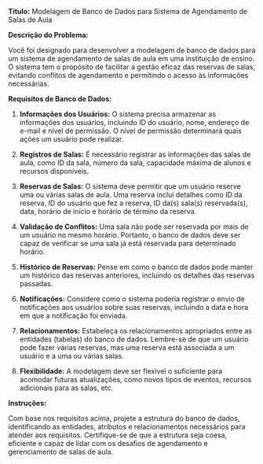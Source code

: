 **Título:** Modelagem de Banco de Dados para Sistema de Agendamento de Salas de Aula

**Descrição do Problema:**

Você foi designado para desenvolver a modelagem de banco de dados para um sistema de agendamento de salas de aula em uma instituição de ensino. O sistema tem o propósito de facilitar a gestão eficaz das reservas de salas, evitando conflitos de agendamento e permitindo o acesso às informações necessárias.

**Requisitos de Banco de Dados:**

1. **Informações dos Usuários:** O sistema precisa armazenar as informações dos usuários, incluindo ID do usuário, nome, endereço de e-mail e nível de permissão. O nível de permissão determinará quais ações um usuário pode realizar.

2. **Registros de Salas:** É necessário registrar as informações das salas de aula, como ID da sala, número da sala, capacidade máxima de alunos e recursos disponíveis.

3. **Reservas de Salas:** O sistema deve permitir que um usuário reserve uma ou várias salas de aula. Uma reserva inclui detalhes como ID da reserva, ID do usuário que fez a reserva, ID da(s) sala(s) reservada(s), data, horário de início e horário de término da reserva.

4. **Validação de Conflitos:** Uma sala não pode ser reservada por mais de um usuário no mesmo horário. Portanto, o banco de dados deve ser capaz de verificar se uma sala já está reservada para determinado horário.

5. **Histórico de Reservas:** Pense em como o banco de dados pode manter um histórico das reservas anteriores, incluindo os detalhes das reservas passadas.

6. **Notificações:** Considere como o sistema poderia registrar o envio de notificações aos usuários sobre suas reservas, incluindo a data e hora em que a notificação foi enviada.

7. **Relacionamentos:** Estabeleça os relacionamentos apropriados entre as entidades (tabelas) do banco de dados. Lembre-se de que um usuário pode fazer várias reservas, mas uma reserva está associada a um usuário e a uma ou várias salas.

8. **Flexibilidade:** A modelagem deve ser flexível o suficiente para acomodar futuras atualizações, como novos tipos de eventos, recursos adicionais para as salas, etc.

**Instruções:**

Com base nos requisitos acima, projete a estrutura do banco de dados, identificando as entidades, atributos e relacionamentos necessários para atender aos requisitos. Certifique-se de que a estrutura seja coesa, eficiente e capaz de lidar com os desafios de agendamento e gerenciamento de salas de aula.
